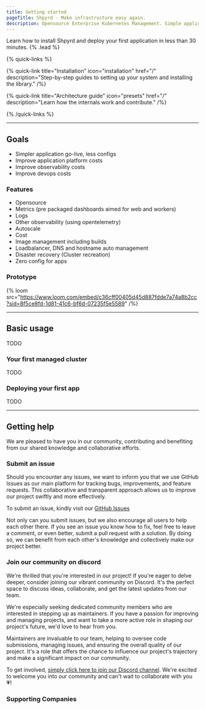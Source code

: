 ```yaml
---
title: Getting started
pageTitle: Shpyrd - Make infrastructure easy again.
description: Opensource Enterprise Kubernetes Management. Simple application deploy and monitoring.
---
```


Learn how to install Shpyrd and deploy your first application in less than 30 minutes. {% .lead %}

{% quick-links %}

{% quick-link title="Installation" icon="installation" href="/" description="Step-by-step guides to setting up your system and installing the library." /%}

{% quick-link title="Architecture guide" icon="presets" href="/" description="Learn how the internals work and contribute." /%}

{% /quick-links %}

---

## Goals

- Simpler application go-live, less configs
- Improve application platform costs
- Improve observability costs
- Improve devops costs

### Features

- Opensource
- Metrics (pre packaged dashboards aimed for web and workers)
- Logs
- Other observability (using opentelemetry)
- Autoscale
- Cost
- Image management including builds
- Loadbalancer, DNS and hostname auto management
- Disaster recovery (Cluster recreation)
- Zero config for apps

### Prototype

{% loom src="https://www.loom.com/embed/c36cff00405d45d887fdde7a74a8b2cc?sid=8f5ce8fd-1d81-41c6-bf6d-07235f5e5589" /%}

---

## Basic usage

TODO

### Your first managed cluster

TODO

### Deploying your first app

TODO

---

## Getting help

We are pleased to have you in our community, contributing and benefiting from our shared knowledge and collaborative efforts. 

### Submit an issue

Should you encounter any issues, we want to inform you that we use GitHub Issues as our main platform for tracking bugs, improvements, and feature requests. This collaborative and transparent approach allows us to improve our project swiftly and more effectively.

To submit an issue, kindly visit our [GitHub Issues](https://github.com/atcp-io/shpyrd/issues)

Not only can you submit issues, but we also encourage all users to help each other there. If you see an issue you know how to fix, feel free to leave a comment, or even better, submit a pull request with a solution. By doing so, we can benefit from each other's knowledge and collectively make our project better.

### Join our community on discord

We're thrilled that you're interested in our project! If you're eager to delve deeper, consider joining our vibrant community on Discord. It's the perfect space to discuss ideas, collaborate, and get the latest updates from our team.

We're especially seeking dedicated community members who are interested in stepping up as maintainers. If you have a passion for improving and managing projects, and want to take a more active role in shaping our project's future, we'd love to hear from you.

Maintainers are invaluable to our team, helping to oversee code submissions, managing issues, and ensuring the overall quality of our project. It's a role that offers the chance to influence our project's trajectory and make a significant impact on our community.

To get involved, [simply click here to join our Discord channel](https://discord.gg/AxWMXXW7). We're excited to welcome you into our community and can't wait to collaborate with you 💗!

### Supporting Companies

